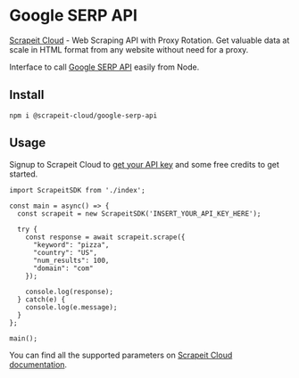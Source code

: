 # Google SERP API
[Scrapeit Cloud](https://scrape-it.cloud/) - Web Scraping API with Proxy Rotation. Get valuable data at scale in HTML format from any website without need for a proxy.

Interface to call [Google SERP API](https://scrape-it.cloud/google-search-api/) easily from Node.

## Install

    npm i @scrapeit-cloud/google-serp-api

## Usage
Signup to Scrapeit Cloud to [get your API key](https://app.scrape-it.cloud/sign-up) and some free credits to get started.

    import ScrapeitSDK from './index';

    const main = async() => {
      const scrapeit = new ScrapeitSDK('INSERT_YOUR_API_KEY_HERE');

      try {
        const response = await scrapeit.scrape({
          "keyword": "pizza",
          "country": "US",
          "num_results": 100,
          "domain": "com"
        });

        console.log(response);
      } catch(e) {
        console.log(e.message);
      }
    };

    main();

You can find all the supported parameters on [Scrapeit Cloud documentation](https://scrape-it.cloud/docs/google-scraping-api/serp).
